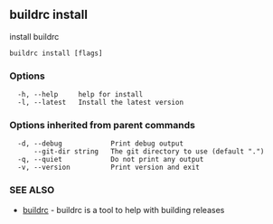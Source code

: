 ## buildrc install

install buildrc

```
buildrc install [flags]
```

### Options

```
  -h, --help     help for install
  -l, --latest   Install the latest version
```

### Options inherited from parent commands

```
  -d, --debug            Print debug output
      --git-dir string   The git directory to use (default ".")
  -q, --quiet            Do not print any output
  -v, --version          Print version and exit
```

### SEE ALSO

* [buildrc](buildrc.md)	 - buildrc is a tool to help with building releases

